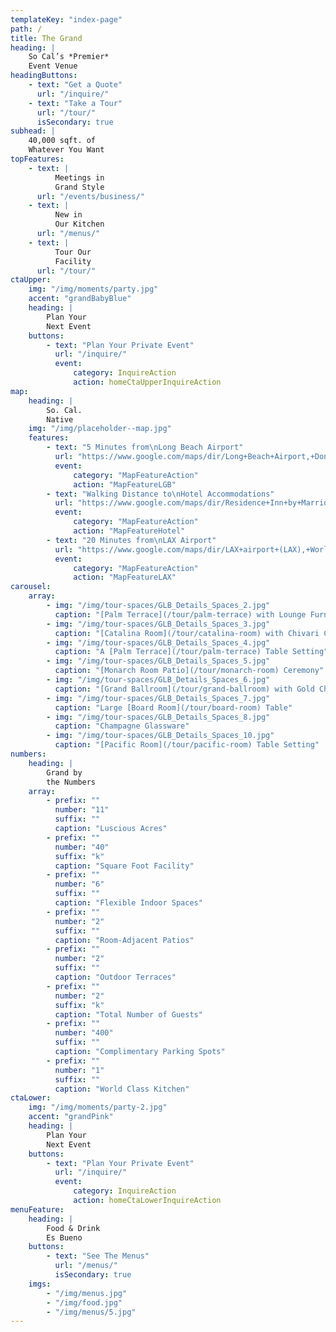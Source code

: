 ```yaml
---
templateKey: "index-page"
path: /
title: The Grand
heading: |
    So Cal’s *Premier*
    Event Venue
headingButtons:
    - text: "Get a Quote"
      url: "/inquire/"
    - text: "Take a Tour"
      url: "/tour/"
      isSecondary: true
subhead: |
    40,000 sqft. of
    Whatever You Want
topFeatures:
    - text: |
          Meetings in
          Grand Style
      url: "/events/business/"
    - text: |
          New in
          Our Kitchen
      url: "/menus/"
    - text: |
          Tour Our
          Facility
      url: "/tour/"
ctaUpper:
    img: "/img/moments/party.jpg"
    accent: "grandBabyBlue"
    heading: |
        Plan Your
        Next Event
    buttons:
        - text: "Plan Your Private Event"
          url: "/inquire/"
          event:
              category: InquireAction
              action: homeCtaUpperInquireAction
map:
    heading: |
        So. Cal.
        Native
    img: "/img/placeholder--map.jpg"
    features:
        - text: "5 Minutes from\nLong Beach Airport"
          url: "https://www.google.com/maps/dir/Long+Beach+Airport,+Donald+Douglas+Dr,+Long+Beach,+CA/thegrandlb/@33.8111233,-118.1501993,16z/data=!3m1!4b1!4m14!4m13!1m5!1m1!1s0x80dd3236c1430c85:0x3d72b50085627ff!2m2!1d-118.1523845!2d33.8176974!1m5!1m1!1s0x80dd3187fe1d4d89:0x28bb151385838a33!2m2!1d-118.1473096!2d33.8041368!3e0"
          event:
              category: "MapFeatureAction"
              action: "MapFeatureLGB"
        - text: "Walking Distance to\nHotel Accommodations"
          url: "https://www.google.com/maps/dir/Residence+Inn+by+Marriott+Long+Beach,+East+Willow+Street,+Long+Beach,+CA/thegrandlb/@33.8038015,-118.1464431,19z/data=!3m1!4b1!4m14!4m13!1m5!1m1!1s0x80dd318836554d57:0x13034432a0b5caa8!2m2!1d-118.1448683!2d33.803945!1m5!1m1!1s0x80dd3187fe1d4d89:0x28bb151385838a33!2m2!1d-118.1473096!2d33.8041368!3e2"
          event:
              category: "MapFeatureAction"
              action: "MapFeatureHotel"
        - text: "20 Minutes from\nLAX Airport"
          url: "https://www.google.com/maps/dir/LAX+airport+(LAX),+World+Way,+Los+Angeles,+CA/thegrandlb/@33.8746301,-118.3446163,12z/data=!3m1!4b1!4m14!4m13!1m5!1m1!1s0x80c2b0d213b24fb5:0x77a87b57698badf1!2m2!1d-118.40853!2d33.9415889!1m5!1m1!1s0x80dd3187fe1d4d89:0x28bb151385838a33!2m2!1d-118.1473096!2d33.8041368!3e0"
          event:
              category: "MapFeatureAction"
              action: "MapFeatureLAX"
carousel:
    array:
        - img: "/img/tour-spaces/GLB_Details_Spaces_2.jpg"
          caption: "[Palm Terrace](/tour/palm-terrace) with Lounge Furniture"
        - img: "/img/tour-spaces/GLB_Details_Spaces_3.jpg"
          caption: "[Catalina Room](/tour/catalina-room) with Chivari Chairs"
        - img: "/img/tour-spaces/GLB_Details_Spaces_4.jpg"
          caption: "A [Palm Terrace](/tour/palm-terrace) Table Setting"
        - img: "/img/tour-spaces/GLB_Details_Spaces_5.jpg"
          caption: "[Monarch Room Patio](/tour/monarch-room) Ceremony"
        - img: "/img/tour-spaces/GLB_Details_Spaces_6.jpg"
          caption: "[Grand Ballroom](/tour/grand-ballroom) with Gold Chivari Chairs"
        - img: "/img/tour-spaces/GLB_Details_Spaces_7.jpg"
          caption: "Large [Board Room](/tour/board-room) Table"
        - img: "/img/tour-spaces/GLB_Details_Spaces_8.jpg"
          caption: "Champagne Glassware"
        - img: "/img/tour-spaces/GLB_Details_Spaces_10.jpg"
          caption: "[Pacific Room](/tour/pacific-room) Table Setting"
numbers:
    heading: |
        Grand by
        the Numbers
    array:
        - prefix: ""
          number: "11"
          suffix: ""
          caption: "Luscious Acres"
        - prefix: ""
          number: "40"
          suffix: "k"
          caption: "Square Foot Facility"
        - prefix: ""
          number: "6"
          suffix: ""
          caption: "Flexible Indoor Spaces"
        - prefix: ""
          number: "2"
          suffix: ""
          caption: "Room-Adjacent Patios"
        - prefix: ""
          number: "2"
          suffix: ""
          caption: "Outdoor Terraces"
        - prefix: ""
          number: "2"
          suffix: "k"
          caption: "Total Number of Guests"
        - prefix: ""
          number: "400"
          suffix: ""
          caption: "Complimentary Parking Spots"
        - prefix: ""
          number: "1"
          suffix: ""
          caption: "World Class Kitchen"
ctaLower:
    img: "/img/moments/party-2.jpg"
    accent: "grandPink"
    heading: |
        Plan Your
        Next Event
    buttons:
        - text: "Plan Your Private Event"
          url: "/inquire/"
          event:
              category: InquireAction
              action: homeCtaLowerInquireAction
menuFeature:
    heading: |
        Food & Drink
        Es Bueno
    buttons:
        - text: "See The Menus"
          url: "/menus/"
          isSecondary: true
    imgs:
        - "/img/menus.jpg"
        - "/img/food.jpg"
        - "/img/menus/5.jpg"
---
```

